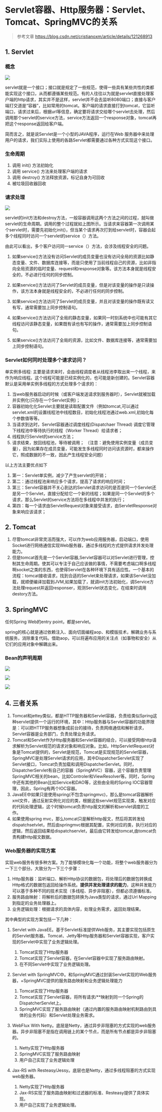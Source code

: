 # Servlet容器、Http服务器：Servlet、Tomcat、SpringMVC的关系

> 参考文章
> https://blog.csdn.net/cristianoxm/article/details/121268913
## 1. Servlet

### 概念
![](image/2023-10-22-21-51-33.png)

servlet就是一个接口；接口就是规定了一些规范，使得一些具有某些共性的类都能实现这个接口，从而都遵循某些规范。有的人往往以为就是servlet直接处理客户端的http请求，其实并不是这样，servlet并不会去监听8080端口；直接与客户端打交道是“容器”，比如常用的tomcat。客户端的请求直接打到tomcat，它监听端口，请求过来后，根据url等信息，确定要将请求交给哪个servlet去处理，然后调用那个servlet的service方法，service方法返回一个response对象，tomcat再把这个response返回给客户端。

简而言之，就是说Servlet是一个小型的JAVA程序，运行在Web 服务器中来处理用户的请求，我们实际上使用的各路Servlet都需要通过各种方式实现这个接口。

### 生命周期

1. 调用 init() 方法初始化
1. 调用 service() 方法来处理客户端的请求
1. 调用 destroy() 方法释放资源，标记自身为可回收
1. 被垃圾回收器回收

### 请求处理

![](image/2023-10-22-22-00-16.png)

servlet的init方法和destroy方法，一般容器调用这两个方法之间的过程，就叫做servlet的生命周期。调用的整个过程就如上图所示。当请求来容器第一次调用某个servlet时，需要先初始化init()，但当某个请求再次打到给servlet时，容器会起多个线程同时访问一个servlet的service（）方法。 

由此可以看出，多个客户访问同一service（）方法，会涉及线程安全的问题。


1. 如果service()方法没有访问Servlet的成员变量也没有访问全局的资源比如静态变量、文件、数据库连接等，而是只使用了当前线程自己的资源，比如非指向全局资源的临时变量、request和response对象等。该方法本身就是线程安全的，不必进行任何的同步控制。

2. 如果service()方法访问了Servlet的成员变量，但是对该变量的操作是只读操作，该方法本身就是线程安全的，不必进行任何的同步控制。

3. 如果service()方法访问了Servlet的成员变量，并且对该变量的操作既有读又有写，通常需要加上同步控制语句。

4. 如果service()方法访问了全局的静态变量，如果同一时刻系统中也可能有其它线程访问该静态变量，如果既有读也有写的操作，通常需要加上同步控制语句。

5. 如果service()方法访问了全局的资源，比如文件、数据库连接等，通常需要加上同步控制语句。


### Servlet如何同时处理多个请求访问？

单实例多线程: 主要是请求来时，会由线程调度者从线程池李取出来一个线程，来作为响应线程。这个线程可能是已经实例化的，也可能是新创建的。Servlet容器默认是采用单实例多线程的方式处理多个请求的：

1. 当web服务器启动的时候（或客户端发送请求到服务器时），Servlet就被加载并实例化(只存在一个Servlet实例)；
2. 容器初始化化Servlet主要就是读取配置文件（例如tomcat,可以通过servlet.xml的设置线程池中线程数目，初始化线程池通过web.xml,初始化每个参数值等等。
3. 当请求到达时，Servlet容器通过调度线程(Dispatchaer Thread) 调度它管理下线程池中等待执行的线程（Worker Thread）给请求者；
4. 线程执行Servlet的service方法；
5. 请求结束，放回线程池，等待被调用； （注意：避免使用实例变量（成员变量），因为如果存在成员变量，可能发生多线程同时访问该资源时，都来操作它，照成数据的不一致，因此产生线程安全问题）

以上方法主要优点如下

1. 第一：Servlet单实例，减少了产生servlet的开销；
1. 第二：通过线程池来响应多个请求，提高了请求的响应时间；
1. 第三：Servlet容器并不关心到达的Servlet请求访问的是否是同一个Servlet还是另一个Servlet，直接分配给它一个新的线程；如果是同一个Servlet的多个请求，那么Servlet的service方法将在多线程中并发的执行；
1. 第四：每一个请求由ServletRequest对象来接受请求，由ServletResponse对象来响应该请求；


## 2. Tomcat

1. 尽管tomcat非常灵活而强大，可以作为web应用服务器，启动端口，使用Socket进行网络通信实现Web服务器，通过多线程的方式提供请求并发处理能力。
2. 但是tomcat首先是一个Servlet容器,Servlet容器可以对Servlet进行管理，控制其生命周期。使其可以专注于自己应该做的事情，不需要考虑端口啊多线程啊socket之类的东西，也使得Servlet在各种环境下具有适应性。一个基本的流程：tomcat接收请求，找到合适的Servlet来处理请求，如果该Servlet没加载，就顺便编译加载到JVM,如果加载了，就调init方法初始化，调Service方法处理request并返回responser，观测Servlet状态变化，在结束时调用destory方法。


## 3. SpringMVC

任何Spring Web的entry point，都是servlet。

spring的核心就是通过依赖注入、面向切面编程aop、和模版技术，解耦业务与系统服务，消除重复代码。借助aop，可以将遍布应用的关注点（如事物和安全）从它们的应用对象中解耦出来。

### Bean的声明周期

![](image/2023-10-22-22-32-40.png)

![](image/2023-10-22-22-32-54.png)

![](image/2023-10-22-22-33-02.png)



## 4. 三者关系

1. Tomcat和jettey类似，都是HTTP服务器和Servlet容器，负责给类似Spring这种servlet提供一个运行的环境，其中：Http服务器与Servlet容器的功能界限是：可以把HTTP服务器想象成前台的接待，负责网络通信和解析请求，Servlet容器是业务部门，负责处理业务请求。
2. Tomcat和Servlet作为Http服务器和Servlet容器的结合，可以接受网络http请求解析为Servlet规范的请求对象和响应对象。比如，HttpServletRequest对象是Tomcat提供的，Servlet是规范，Tomcat是实现规范的Servlet容器，SpringMVC是处理Servlet请求的应用，其中DispatcherServlet实现了Servlet接口，Tomcat负责加载和调用DispatcherServlet。同时，DispatcherServlet有自己的容器（SpringMVC）容器，这个容器负责管理SpringMVC相关的bean，比如Controler和ViewResolver等。同时，Spring中还有其他的Bean比如Service和DAO等，这些由全局的Spring IOC容器管理，因此，Spring有两个IOC容器。
3. JavaEE中如果只是使用spring(不包含springmvc)，那么是tomcat容器解析xml文件，通过反射实例化对应的类，根据这些servlet规范实现类，触发对应的代码处理逻辑，这个时候tomcat负责http报文的解析和servlet调度的工作。
4. 如果使用spring mvc，那么tomcat只是解析http报文，然后将其转发给dispatchsetvlet，然后由springmvc根据其配置，实例对应的类，执行对应的逻辑，然后返回结果给dispatchservlet，最后由它转发给tomcat,由tomcat负责构建http报文数据。

### Web服务器的实现方案

实现web服务有很多种方案。为了能够模块化每一个功能，将整个web服务器分为一下三个部分。大致分为一下三个步骤：
1. Http服务器：监听端口、解析Http协议的数据包，将处理后的数据包转换成Http格式的数据包返回给操作系统。**提供并发处理请求的能力**，这种并发能力可以基于多种不同的技术实现（多线程、异步非阻塞），但都必须遵循标准。
2. 服务路由映射：将解析后的数据包转换为Java类型的请求，通过Url Mapping到指定的业务处理器上。
3. 业务逻辑处理：根据请求的具体内容，处理业务需求，返回处理结果。

其中典型的实现方案包括一下几种：
1. Servlet with JavaEE。基于Servlet标准提供Web服务，其主要实现包括原生的Servlet服务器。Tomcat、Jetty等Http服务器和Servlet容器实现，客户实现的Servlet中实现了业务逻辑处理。
   1. Tomcat实现了Http服务器
   2. Tomcat实现了Servlet容器，在Servlet容器中实现了服务路由映射。
   3. 在不同Servlet中实现了业务逻辑处理。

2. Servlet with SpringMVC中。和SpringMVC通过封装Servlet实现的Web服务器，+SpringMVC提供的服务路由映射和业务逻辑处理能力
   1. Tomcat实现了Http服务器
   2. Tomcat实现了Servlet容器，将所有请求/**映射到同一个Spring的DispatcherServlet上。
   3. SpringMVC实现了服务路由映射（通过内置的服务路由映射机制路由到具体的业务代码）和Servlet处理业务需求。
3. WebFlux With Netty。底层是Netty，通过异步非阻塞的方式实现的web服务器。异步非阻塞不是指在调用链上的某个节点，而是所有节点都是异步非阻塞的。
   1. Netty实现了Http服务器
   2. SpringMVC实现了服务路由映射
   3. 用户自己实现了业务逻辑处理
4. Jax-RS with Resteasy/Jessy。底层也是Netty，通过多线程阻塞的方式实现web服务器。
   1. Netty实现了Http服务器
   2. Jax-RS实现了服务路由映射和过滤器的标准、Resteasy提供了具体实现。
   3. 用户自己实现了业务逻辑处理。